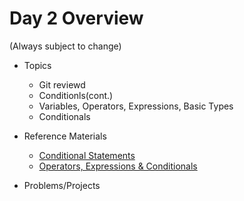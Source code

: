 # Day 2 Overview

(Always subject to change)


- Topics
  - Git reviewd
  - Conditionls(cont.)
  - Variables, Operators, Expressions, Basic Types
  - Conditionals

- Reference Materials
  - [Conditional Statements](https://docs.google.com/a/wecancodeit.org/presentation/d/1QeQS5ZY0srAWsvMAPqnH2vSDn1cNZu7DXrgd1nw2piE/edit?usp=sharing)
  - [Operators, Expressions & Conditionals](https://docs.google.com/a/wecancodeit.org/presentation/d/1BEdLuG3_ucGoOnatinjJfwA6U18IxHjCrLGvnfWYi7s/edit?usp=sharing)
- Problems/Projects

